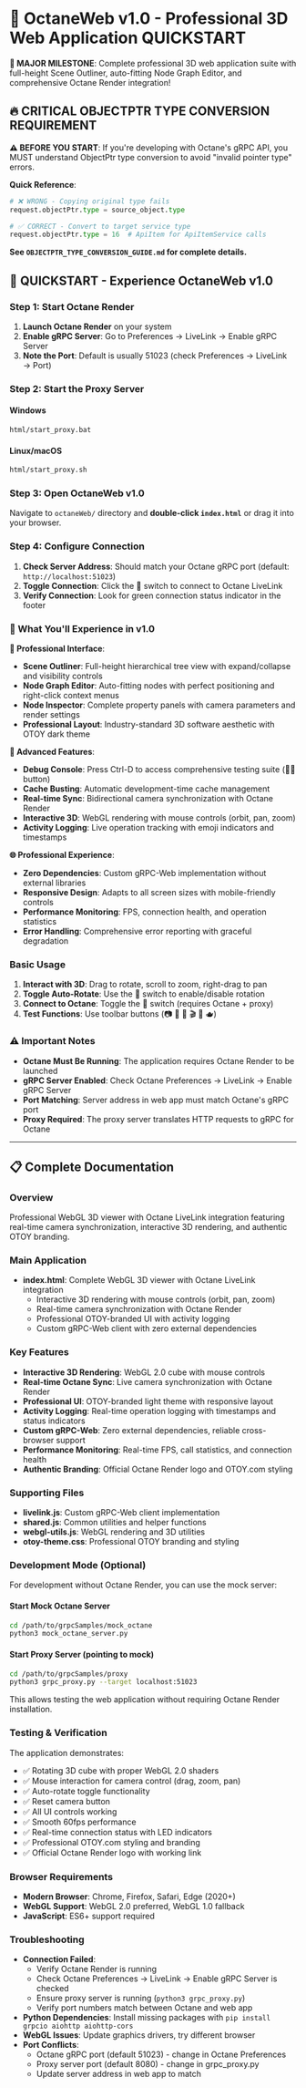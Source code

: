 # 🚀 OctaneWeb v1.0 - Professional 3D Web Application QUICKSTART

**🎉 MAJOR MILESTONE**: Complete professional 3D web application suite with full-height Scene Outliner, auto-fitting Node Graph Editor, and comprehensive Octane Render integration!

## 🔥 CRITICAL OBJECTPTR TYPE CONVERSION REQUIREMENT

**⚠️ BEFORE YOU START**: If you're developing with Octane's gRPC API, you MUST understand ObjectPtr type conversion to avoid "invalid pointer type" errors.

**Quick Reference**:
```python
# ❌ WRONG - Copying original type fails
request.objectPtr.type = source_object.type

# ✅ CORRECT - Convert to target service type
request.objectPtr.type = 16  # ApiItem for ApiItemService calls
```

**See `OBJECTPTR_TYPE_CONVERSION_GUIDE.md` for complete details.**

## 🚀 QUICKSTART - Experience OctaneWeb v1.0

### Step 1: Start Octane Render
1. **Launch Octane Render** on your system
2. **Enable gRPC Server**: Go to Preferences → LiveLink → Enable gRPC Server
3. **Note the Port**: Default is usually 51023 (check Preferences → LiveLink → Port)

### Step 2: Start the Proxy Server

#### Windows
```cmd
html/start_proxy.bat
```

#### Linux/macOS
```bash
html/start_proxy.sh
```

### Step 3: Open OctaneWeb v1.0
Navigate to `octaneWeb/` directory and **double-click `index.html`** or drag it into your browser.

### Step 4: Configure Connection
1. **Check Server Address**: Should match your Octane gRPC port (default: `http://localhost:51023`)
2. **Toggle Connection**: Click the 🔌 switch to connect to Octane LiveLink
3. **Verify Connection**: Look for green connection status indicator in the footer

### 🎯 What You'll Experience in v1.0
**🎨 Professional Interface**:
- **Scene Outliner**: Full-height hierarchical tree view with expand/collapse and visibility controls
- **Node Graph Editor**: Auto-fitting nodes with perfect positioning and right-click context menus
- **Node Inspector**: Complete property panels with camera parameters and render settings
- **Professional Layout**: Industry-standard 3D software aesthetic with OTOY dark theme

**🔧 Advanced Features**:
- **Debug Console**: Press Ctrl-D to access comprehensive testing suite (🧑‍🚒 button)
- **Cache Busting**: Automatic development-time cache management
- **Real-time Sync**: Bidirectional camera synchronization with Octane Render
- **Interactive 3D**: WebGL rendering with mouse controls (orbit, pan, zoom)
- **Activity Logging**: Live operation tracking with emoji indicators and timestamps

**🌐 Professional Experience**:
- **Zero Dependencies**: Custom gRPC-Web implementation without external libraries
- **Responsive Design**: Adapts to all screen sizes with mobile-friendly controls
- **Performance Monitoring**: FPS, connection health, and operation statistics
- **Error Handling**: Comprehensive error reporting with graceful degradation

### Basic Usage
1. **Interact with 3D**: Drag to rotate, scroll to zoom, right-drag to pan
2. **Toggle Auto-Rotate**: Use the 🧊 switch to enable/disable rotation
3. **Connect to Octane**: Toggle the 🔌 switch (requires Octane + proxy)
4. **Test Functions**: Use toolbar buttons (📷 📸 🔄 🎬 📂 🫖)

### ⚠️ Important Notes
- **Octane Must Be Running**: The application requires Octane Render to be launched
- **gRPC Server Enabled**: Check Octane Preferences → LiveLink → Enable gRPC Server
- **Port Matching**: Server address in web app must match Octane's gRPC port
- **Proxy Required**: The proxy server translates HTTP requests to gRPC for Octane

---

## 📋 Complete Documentation

### Overview
Professional WebGL 3D viewer with Octane LiveLink integration featuring real-time camera synchronization, interactive 3D rendering, and authentic OTOY branding.

### Main Application
- **index.html**: Complete WebGL 3D viewer with Octane LiveLink integration
  - Interactive 3D rendering with mouse controls (orbit, pan, zoom)
  - Real-time camera synchronization with Octane Render
  - Professional OTOY-branded UI with activity logging
  - Custom gRPC-Web client with zero external dependencies

### Key Features
- **Interactive 3D Rendering**: WebGL 2.0 cube with mouse controls
- **Real-time Octane Sync**: Live camera synchronization with Octane Render
- **Professional UI**: OTOY-branded light theme with responsive layout
- **Activity Logging**: Real-time operation logging with timestamps and status indicators
- **Custom gRPC-Web**: Zero external dependencies, reliable cross-browser support
- **Performance Monitoring**: Real-time FPS, call statistics, and connection health
- **Authentic Branding**: Official Octane Render logo and OTOY.com styling

### Supporting Files
- **livelink.js**: Custom gRPC-Web client implementation
- **shared.js**: Common utilities and helper functions
- **webgl-utils.js**: WebGL rendering and 3D utilities
- **otoy-theme.css**: Professional OTOY branding and styling

### Development Mode (Optional)
For development without Octane Render, you can use the mock server:

#### Start Mock Octane Server
```bash
cd /path/to/grpcSamples/mock_octane
python3 mock_octane_server.py
```

#### Start Proxy Server (pointing to mock)
```bash
cd /path/to/grpcSamples/proxy
python3 grpc_proxy.py --target localhost:51023
```

This allows testing the web application without requiring Octane Render installation.

### Testing & Verification
The application demonstrates:
- ✅ Rotating 3D cube with proper WebGL 2.0 shaders
- ✅ Mouse interaction for camera control (drag, zoom, pan)
- ✅ Auto-rotate toggle functionality
- ✅ Reset camera button
- ✅ All UI controls working
- ✅ Smooth 60fps performance
- ✅ Real-time connection status with LED indicators
- ✅ Professional OTOY.com styling and branding
- ✅ Official Octane Render logo with working link

### Browser Requirements
- **Modern Browser**: Chrome, Firefox, Safari, Edge (2020+)
- **WebGL Support**: WebGL 2.0 preferred, WebGL 1.0 fallback
- **JavaScript**: ES6+ support required

### Troubleshooting
- **Connection Failed**: 
  - Verify Octane Render is running
  - Check Octane Preferences → LiveLink → Enable gRPC Server is checked
  - Ensure proxy server is running (`python3 grpc_proxy.py`)
  - Verify port numbers match between Octane and web app
- **Python Dependencies**: Install missing packages with `pip install grpcio aiohttp aiohttp-cors`
- **WebGL Issues**: Update graphics drivers, try different browser
- **Port Conflicts**: 
  - Octane gRPC port (default 51023) - change in Octane Preferences
  - Proxy server port (default 8080) - change in grpc_proxy.py
  - Update server address in web app to match